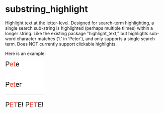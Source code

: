 # substring_highlight

Highlight text at the letter-level.  Designed for search-term highlighting, a single search sub-string is highlighted (perhaps multiple tiimes) within a longer string.    Like the existing package &quot;highlight_text,&quot; but highlights sub-word character matches (&#x27;t&#x27; in &#x27;Peter&#x27;), and only supports a single search term.   Does NOT currently support clickable highlights.

Here is an example:

![Screenshot](example.png)

